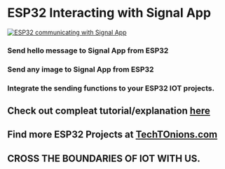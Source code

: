 # ESP32 Interacting with Signal App
[![ESP32 communicating with Signal App](https://www.techtonions.com/wp-content/uploads/2021/05/ESP32-to-Signal-message-sending-and-image-sending-fetured-image.webp)](https://www.techtonions.com/signal-esp32-send-message-and-image/) 

### Send hello message to Signal App from ESP32
### Send any image to Signal App from ESP32
### Integrate the sending functions to your ESP32 IOT projects.
## Check out compleat tutorial/explanation [here](https://www.techtonions.com/signal-esp32-send-message-and-image/)


## Find more ESP32 Projects at [TechTOnions.com](https://www.techtonions.com/esp32/)

## CROSS THE BOUNDARIES OF IOT WITH US.
